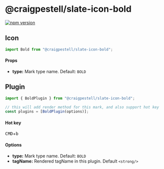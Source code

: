 # @craigpestell/slate-icon-bold

[![npm version](https://badge.fury.io/js/%40canner%2Fslate-icon-bold.svg)](https://badge.fury.io/js/%40canner%2Fslate-icon-bold)

## Icon

```js
import Bold from "@craigpestell/slate-icon-bold";
```

#### Props

* **type:** Mark type name. Default: `BOLD`

## Plugin

```js
import { BoldPlugin } from "@craigpestell/slate-icon-bold";

// this will add render method for this mark, and also support hot key for bold.
const plugins = [BoldPlugin(options)];
```

#### Hot key

<kbd>CMD</kbd>+<kbd>b</kbd>

#### Options

* **type:** Mark type name. Default: `BOLD`
* **tagName:** Rendered tagName in this plugin. Default `<strong/>`
